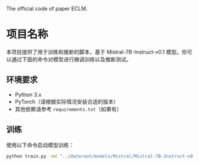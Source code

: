 The official code of paper ECLM.
# 项目名称

本项目提供了用于训练和推断的脚本，基于 Mistral-7B-Instruct-v0.1 模型。你可以通过下面的命令对模型进行微调训练以及推断测试。

## 环境要求

- Python 3.x
- PyTorch（请根据实际情况安装合适的版本）
- 其他依赖请参考 `requirements.txt`（如果有）

## 训练

使用以下命令启动模型训练：

```bash
python train.py -md "../dataroot/models/Mistral/Mistral-7B-Instruct-v0.1" --template_type sub -bs 4
